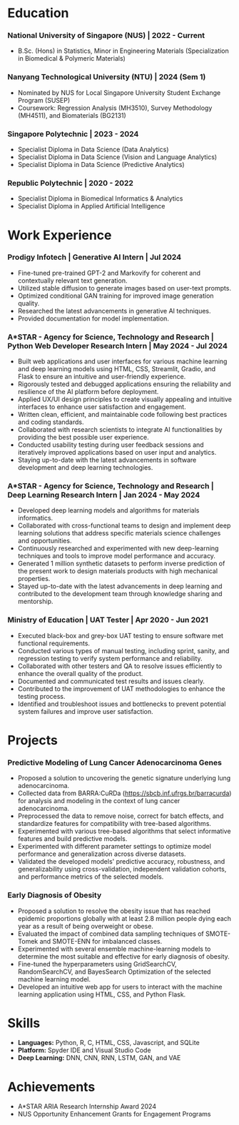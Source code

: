 # Education 
### **National University of Singapore (NUS) | 2022 - Current**

- B.Sc. (Hons) in Statistics, Minor in Engineering Materials (Specialization in Biomedical & Polymeric Materials)

### **Nanyang Technological University (NTU) | 2024 (Sem 1)**
- Nominated by NUS for Local Singapore University Student Exchange Program (SUSEP)
- Coursework: Regression Analysis (MH3510), Survey Methodology (MH4511), and Biomaterials (BG2131)

### **Singapore Polytechnic | 2023 - 2024**
- Specialist Diploma in Data Science (Data Analytics)
- Specialist Diploma in Data Science (Vision and Language Analytics)
- Specialist Diploma in Data Science (Predictive Analytics)

### **Republic Polytechnic | 2020 - 2022**
- Specialist Diploma in Biomedical Informatics & Analytics 
- Specialist Diploma in Applied Artificial Intelligence

# Work Experience
### **Prodigy Infotech | Generative AI Intern | Jul 2024**
- Fine-tuned pre-trained GPT-2 and Markovify for coherent and contextually relevant text generation. 
- Utilized stable diffusion to generate images based on user-text prompts. 
- Optimized conditional GAN training for improved image generation quality. 
- Researched the latest advancements in generative AI techniques. 
- Provided documentation for model implementation.

### **A*STAR - Agency for Science, Technology and Research | Python Web Developer Research Intern | May 2024 - Jul 2024**
- Built web applications and user interfaces for various machine learning and deep learning models using HTML, CSS, Streamlit, Gradio, and Flask to ensure an intuitive and user-friendly experience. 
- Rigorously tested and debugged applications ensuring the reliability and resilience of the AI platform before deployment. 
- Applied UX/UI design principles to create visually appealing and intuitive interfaces to enhance user satisfaction and engagement.
- Written clean, efficient, and maintainable code following best practices and coding standards.
- Collaborated with research scientists to integrate AI functionalities by providing the best possible user experience. 
- Conducted usability testing during user feedback sessions and iteratively improved applications based on user input and analytics.
- Staying up-to-date with the latest advancements in software development and deep learning technologies.

### **A*STAR - Agency for Science, Technology and Research | Deep Learning Research Intern | Jan 2024 - May 2024**
- Developed deep learning models and algorithms for materials informatics.
- Collaborated with cross-functional teams to design and implement deep learning solutions that address specific materials science challenges and opportunities. 
- Continuously researched and experimented with new deep-learning techniques and tools to improve model performance and accuracy.
- Generated 1 million synthetic datasets to perform inverse prediction of the present work to design materials products with high mechanical properties.
- Stayed up-to-date with the latest advancements in deep learning and contributed to the development team through knowledge sharing and mentorship.

### **Ministry of Education | UAT Tester | Apr 2020 - Jun 2021**
- Executed black-box and grey-box UAT testing to ensure software met functional requirements. 
- Conducted various types of manual testing, including sprint, sanity, and regression testing to verify system performance and reliability. 
- Collaborated with other testers and QA to resolve issues efficiently to enhance the overall quality of the product. 
- Documented and communicated test results and issues clearly. 
- Contributed to the improvement of UAT methodologies to enhance the testing process. 
- Identified and troubleshoot issues and bottlenecks to prevent potential system failures and improve user satisfaction.

# Projects
### **Predictive Modeling of Lung Cancer Adenocarcinoma Genes**
- Proposed a solution to uncovering the genetic signature underlying lung adenocarcinoma. 
- Collected data from BARRA:CuRDa (https://sbcb.inf.ufrgs.br/barracurda) for analysis and modeling in the context of lung cancer adenocarcinoma.
- Preprocessed the data to remove noise, correct for batch effects, and standardize features for compatibility with tree-based algorithms.
- Experimented with various tree-based algorithms that select informative features and build predictive models.
- Experimented with different parameter settings to optimize model performance and generalization across diverse datasets.
- Validated the developed models' predictive accuracy, robustness, and generalizability using cross-validation, independent validation cohorts, and performance metrics of the selected models.

### **Early Diagnosis of Obesity**
- Proposed a solution to resolve the obesity issue that has reached epidemic proportions globally with at least 2.8 million people dying each year as a result of being overweight or obese.
- Evaluated the impact of combined data sampling techniques of SMOTE-Tomek and SMOTE-ENN for imbalanced classes.
- Experimented with several ensemble machine-learning models to determine the most suitable and effective for early diagnosis of obesity.
- Fine-tuned the hyperparameters using GridSearchCV, RandomSearchCV, and BayesSearch Optimization of the selected machine learning model.
- Developed an intuitive web app for users to interact with the machine learning application using HTML, CSS, and Python Flask. 


# Skills 
- **Languages:** Python, R, C, HTML, CSS, Javascript, and SQLite
- **Platform:** Spyder IDE and Visual Studio Code
- **Deep Learning:** DNN, CNN, RNN, LSTM, GAN, and VAE

# Achievements
- A*STAR ARIA Research Internship Award 2024
- NUS Opportunity Enhancement Grants for Engagement Programs



